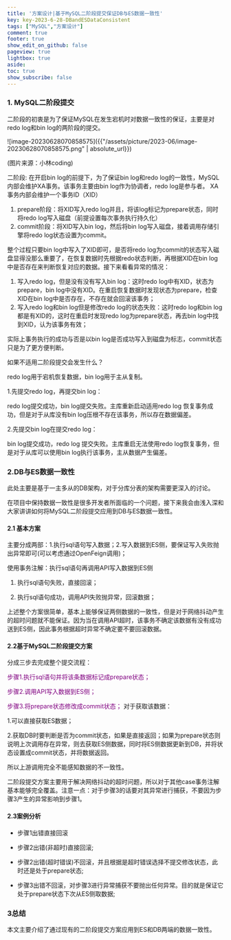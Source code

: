 ```yaml
---
title: '方案设计|基于MySQL二阶段提交保证DB与ES数据一致性'
key: key-2023-6-28-DBandESDataConsistent
tags: ["MySQL","方案设计"]
comment: true
footer: true
show_edit_on_github: false
pageview: true
lightbox: true
aside:
toc: true
show_subscribe: false
---
```


### 1. MySQL二阶段提交

二阶段的初衷是为了保证MySQL在发生宕机时对数据一致性的保证，主要是对redo log和bin log的两阶段的提交。

![image-20230628070858575]({{"/assets/picture/2023-06/image-20230628070858575.png" | absolute_url}})

(图片来源：小林coding)

二阶段: 在开启bin log的前提下，为了保证bin log和redo log的一致性，MySQL内部会维护XA事务。该事务主要由bin log作为协调者，redo log是参与者。 XA事务内部会维护一个事务ID（XID）

1. prepare阶段：将XID写入redo  log并且，将该log标记为prepare状态，同时将redo log写入磁盘（前提设置每次事务执行持久化）
2. commit阶段：将XID写入bin log，然后将bin log写入磁盘，接着调用存储引擎将redo log状态设置为commit。

整个过程只要bin log中写入了XID即可，是否将redo log为commit的状态写入磁盘显得没那么重要了，在恢复数据时先根据redo状态判断，再根据XID在bin log中是否存在来判断恢复对应的数据。接下来看看异常的情况：

1. 写入redo log，但是没有没有写入bin log：这时redo log中有XID，状态为prepare，bin log中没有XID。在重启恢复数据时发现状态为prepare，检查XID在bin log中是否存在，不存在就会回滚该事务；
2. 写入redo log和bin log但是修改redo log的状态失败：这时redo log和bin log都是有XID的，这时在重启时发现redo log为prepare状态，再去bin log中找到XID，认为该事务有效；

实际上事务执行的成功与否是以bin log是否成功写入到磁盘为标志，commit状态只是为了更方便判断。



如果不适用二阶段提交会发生什么？

redo log用于宕机恢复数据，bin log用于主从复制。

1.先提交redo log，再提交bin log：

redo log提交成功，bin log提交失败。主库重新启动适用redo log 恢复事务成功，但是对于从库没有bin log压根不存在该事务，所以存在数据偏差。

2.先提交bin log在提交redo log：

bin log提交成功，redo log 提交失败。主库重启无法使用redo log恢复事务，但是对于从库可以使用bin log执行该事务，主从数据产生偏差。

### 2.DB与ES数据一致性

此处主要是基于一主多从的DB架构，对于分库分表的架构需要更深入的讨论。

在项目中保持数据一致性是很多开发者所面临的一个问题，接下来我会由浅入深和大家讲讲如何将MySQL二阶段提交应用到DB与ES数据一致性。

#### 2.1 基本方案

主要分成两部：1.执行sql语句写入数据；2.写入数据到ES侧，要保证写入失败抛出异常即可(可以考虑通过OpenFeign调用)；

使用事务注解：执行sql语句再调用API写入数据到ES侧

1. 执行sql语句失败，直接回滚；

2. 执行sql语句成功，调用API失败抛异常，回滚数据；

上述整个方案很简单，基本上能够保证两侧数据的一致性，但是对于网络抖动产生的超时问题就不能保证。因为当在调用API超时，该事务不确定该数据有没有成功送到ES侧，因此事务根据超时异常不确定要不要回滚数据。

#### 2.2基于MySQL二阶段提交方案

分成三步去完成整个提交流程：



<font color="purple">步骤1.执行sql语句并将该条数据标记成prepare状态；</font>


<font color="purple">步骤2.调用API写入数据到ES侧；</font>


<font color="purple">步骤3.将prepare状态修改成commit状态；</font>
对于获取该数据：

1.可以直接获取ES数据；

2.获取DB时要判断是否为commit状态，如果是直接返回；如果为prepare状态则说明上次调用存在异常，则去获取ES侧数据，同时将ES侧数据更新到DB，并将状态设置成commit状态，并将数据返回。

所以上游调用完全不能感知数据的不一致性。

二阶段提交方案主要用于解决网络抖动的超时问题，所以对于其他case事务注解基本能够完全覆盖。注意一点：对于步骤3的话要对其异常进行捕获，不要因为步骤3产生的异常影响到步骤1。

#### 2.3案例分析
+ 步骤1出错直接回滚

+ 步骤2出错(非超时)直接回滚;

+ 步骤2出错(超时错误)不回滚，并且根据是超时错误选择不提交修改状态，此时还是处于prepare状态;

+ 步骤3出错不回滚，对步骤3进行异常捕获不要抛出任何异常。目的就是保证它处于prepare状态下次从ES侧取数据;

### 3总结
本文主要介绍了通过现有的二阶段提交方案应用到ES和DB两端的数据一致性。
